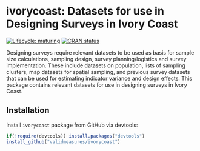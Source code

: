 
<!-- README.md is generated from README.Rmd. Please edit that file -->

# ivorycoast: Datasets for use in Designing Surveys in Ivory Coast

<!-- badges: start -->

[![Lifecycle:
maturing](https://img.shields.io/badge/lifecycle-maturing-blue.svg)](https://www.tidyverse.org/lifecycle/#maturing)
[![CRAN
status](https://www.r-pkg.org/badges/version/ivorycoast)](https://cran.r-project.org/package=ivorycoast)
<!-- badges: end -->

Designing surveys require relevant datasets to be used as basis for
sample size calculations, sampling design, survey planning/logistics and
survey implementation. These include datasets on population, lists of
sampling clusters, map datasets for spatial sampling, and previous
survey datasets that can be used for estimating indicator variance and
design effects. This package contains relevant datasets for use in
designing surveys in Ivory Coast.

## Installation

Install `ivorycoast` package from GitHub via devtools:

``` r
if(!require(devtools)) install.packages("devtools")
install_github("validmeasures/ivorycoast")
```
